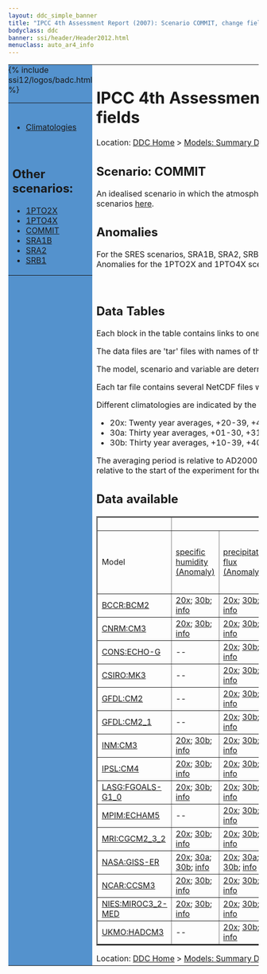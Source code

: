 ```yaml
---
layout: ddc_simple_banner
title: "IPCC 4th Assessment Report (2007): Scenario COMMIT, change fields"
bodyclass: ddc
banner: ssi/header/Header2012.html
menuclass: auto_ar4_info
---
```



<table width="100%" border="0" cellspacing="0" cellpadding="0" style="border-collapse: collapse;">
<tr style="margin:0;padding:0;border:0;">
<td style="margin:0;padding:0;border:0;height:1pt;width:150pt;background:#5492CD;" valign="top" >

<div id="lh-col2" class="auto_ar4_info">
<table class="menumain" bgcolor="#5492CD" cellspacing="0" width="100%" border="0">
<tr><td>

<br/>
<ul><li><a href="scenario-COMMIT.html">Climatologies</a></li></ul><br/>

<h2> Other scenarios:</h2>
<ul>
<li><a href="scenario-1PTO2X-change.html">1PTO2X</a></li>
<li><a href="scenario-1PTO4X-change.html">1PTO4X</a></li>
<li><a href="scenario-COMMIT-change.html">COMMIT</a></li>
<li><a href="scenario-SRA1B-change.html">SRA1B</a></li>
<li><a href="scenario-SRA2-change.html">SRA2</a></li>
<li><a href="scenario-SRB1-change.html">SRB1</a></li>
</ul>

</td></tr> 
{% include ssi12/logos/badc.html %}
</table>
</div>
</td>
<td><h1>IPCC 4th Assessment Report (2007): Scenario COMMIT, change fields</h1>

<!-- Breadcrumb1 -->
<div id="breadcrumb1" align="left">
Location: <a href="/index.html">DDC Home</a> > <a href="/sim/gcm_clim/">Models: Summary Data</a>
> <a href="/sim/gcm_clim/SRES_AR4/index.html">AR4 (2007): SRES scenarios</a>
</div>
<!-- End of Breadcrumb1 --><h2>Scenario: COMMIT</h2>
 An idealised scenario in which the atmospheric burdens of long-lived greenhouse gasses are held fixed at AD2000 levels.More details on scenarios <a href="/sim/gcm_clim/SRES_TAR/ddc_sres_emissions.html#commit">here</a>.
<br/>

<h2>Anomalies</h2>

For the SRES scenarios, SRA1B, SRA2, SRB1, anomalies are calculated relative to
the 1961-1990 mean of the 20th century simulation, 20C3M. Anomalies for the
1PTO2X and 1PTO4X scenarios are relative to the pre-industrial control, PICTL.

<br/>
<h2> Data Tables</h2>

Each block in the table contains links to one or more data files and
to one information page (the `info' link) with further information.
<p/>

The data files are 'tar' files with names of the form
[model]_[scenario]_[variable]_[climatology].tar.
<p/>

The model, scenario and variable are determined by the position in
the table.
<p/>

Each tar file contains several NetCDF files with names of the form:
[model]_[scenario]_[ensemble number]_[variable]_[start-year]-[end-year].nc.
<p/>

Different climatologies are indicated by the links within each table entry.
<ul>
<li>20x: Twenty year averages, +20-39, +46-65, +80-99, +180-199 (as used in Chapt. 10 of IPCC 2007)</li>
<li>30a: Thirty year averages, +01-30, +31-60, +61-90 (as used in the observational climatologies)</li>
<li>30b: Thirty year averages, +10-39, +40-69, +70-99 (for compatibility with the 3rd Assessment Report)</li>
</ul>
The averaging period is relative to AD2000 for SRES scenarios A1B, A2 and B1,
relative to AD1900 for the twentieth century run (20C3M) and relative to the
start of the experiment for the pre-industrial control (PICTL) and the
1PCTO2X and 1PCTO4X runs.
<p/>

<h2>Data available</h2>

<table class="data-table"  border="2">
<tr><td></td>
<td colspan="9" align="center">Variable</td>
</tr>
<tr><td>Model</td>
      <td><a href="var-specific_humidity-change.html">specific<br/> humidity (Anomaly)</a></td>
      <td><a href="var-precipitation_flux-change.html">precipitation<br/> flux (Anomaly)</a></td>
      <td><a href="var-air_pressure_at_sea_level-change.html">air<br/> pressure at<br/> sea<br/> level (Anomaly)</a></td>
      <td><a href="var-surface_downwelling_shortwave_flux_in_air-change.html">surface<br/> downwelling<br/> shortwave<br/> flux in<br/> air (Anomaly)</a></td>
      <td><a href="var-air_temperature-change.html">air<br/> temperature (Anomaly)</a></td>
      <td><a href="var-air_temperature_daily_max-change.html">air<br/> temperature<br/> daily<br/> max (Anomaly)</a></td>
      <td><a href="var-air_temperature_daily_min-change.html">air<br/> temperature<br/> daily<br/> min (Anomaly)</a></td>
      <td><a href="var-eastward_wind-change.html">eastward<br/> wind (Anomaly)</a></td>
      <td><a href="var-northward_wind-change.html">northward<br/> wind (Anomaly)</a></td>
</tr>
<tr><td class="data-table-col1"><a href="model-BCCR-BCM2-change.html">BCCR:BCM2</a></td>
      <td class="data-table-item">
      <a href="/cgi-bin/downl/ar4_nc/huss-change/BCM2_COMMIT_huss-change_c20x.tar">20x</a>;
      <a href="/cgi-bin/downl/ar4_nc/huss-change/BCM2_COMMIT_huss-change_c30b.tar">30b</a>;
      <a href="/ar4/info/BCCR-BCM2_COMMIT_huss.html">info</a></td>
      <td class="data-table-item">
      <a href="/cgi-bin/downl/ar4_nc/pr-change/BCM2_COMMIT_pr-change_c20x.tar">20x</a>;
      <a href="/cgi-bin/downl/ar4_nc/pr-change/BCM2_COMMIT_pr-change_c30b.tar">30b</a>;
      <a href="/ar4/info/BCCR-BCM2_COMMIT_pr.html">info</a></td>
      <td class="data-table-item">
      <a href="/cgi-bin/downl/ar4_nc/psl-change/BCM2_COMMIT_psl-change_c20x.tar">20x</a>;
      <a href="/cgi-bin/downl/ar4_nc/psl-change/BCM2_COMMIT_psl-change_c30b.tar">30b</a>;
      <a href="/ar4/info/BCCR-BCM2_COMMIT_psl.html">info</a></td>
      <td class="data-table-item">
      <a href="/cgi-bin/downl/ar4_nc/rsds-change/BCM2_COMMIT_rsds-change_c20x.tar">20x</a>;
      <a href="/cgi-bin/downl/ar4_nc/rsds-change/BCM2_COMMIT_rsds-change_c30b.tar">30b</a>;
      <a href="/ar4/info/BCCR-BCM2_COMMIT_rsds.html">info</a></td>
      <td class="data-table-item">
      <a href="/cgi-bin/downl/ar4_nc/tas-change/BCM2_COMMIT_tas-change_c20x.tar">20x</a>;
      <a href="/cgi-bin/downl/ar4_nc/tas-change/BCM2_COMMIT_tas-change_c30b.tar">30b</a>;
      <a href="/ar4/info/BCCR-BCM2_COMMIT_tas.html">info</a></td>
      <td class="data-table-item">
      <a href="/cgi-bin/downl/ar4_nc/tasmax-change/BCM2_COMMIT_tasmax-change_c20x.tar">20x</a>;
      <a href="/cgi-bin/downl/ar4_nc/tasmax-change/BCM2_COMMIT_tasmax-change_c30b.tar">30b</a>;
      <a href="/ar4/info/BCCR-BCM2_COMMIT_tasmax.html">info</a></td>
      <td class="data-table-item">
      <a href="/cgi-bin/downl/ar4_nc/tasmin-change/BCM2_COMMIT_tasmin-change_c20x.tar">20x</a>;
      <a href="/cgi-bin/downl/ar4_nc/tasmin-change/BCM2_COMMIT_tasmin-change_c30b.tar">30b</a>;
      <a href="/ar4/info/BCCR-BCM2_COMMIT_tasmin.html">info</a></td>
      <td class="data-table-item">
      <a href="/cgi-bin/downl/ar4_nc/uas-change/BCM2_COMMIT_uas-change_c20x.tar">20x</a>;
      <a href="/cgi-bin/downl/ar4_nc/uas-change/BCM2_COMMIT_uas-change_c30b.tar">30b</a>;
      <a href="/ar4/info/BCCR-BCM2_COMMIT_uas.html">info</a></td>
      <td class="data-table-item">
      <a href="/cgi-bin/downl/ar4_nc/vas-change/BCM2_COMMIT_vas-change_c20x.tar">20x</a>;
      <a href="/cgi-bin/downl/ar4_nc/vas-change/BCM2_COMMIT_vas-change_c30b.tar">30b</a>;
      <a href="/ar4/info/BCCR-BCM2_COMMIT_vas.html">info</a></td>
</tr>
<tr><td class="data-table-col1"><a href="model-CNRM-CM3-change.html">CNRM:CM3</a></td>
      <td class="data-table-item">
      <a href="/cgi-bin/downl/ar4_nc/huss-change/CNCM3_COMMIT_huss-change_c20x.tar">20x</a>;
      <a href="/cgi-bin/downl/ar4_nc/huss-change/CNCM3_COMMIT_huss-change_c30b.tar">30b</a>;
      <a href="/ar4/info/CNRM-CM3_COMMIT_huss.html">info</a></td>
      <td class="data-table-item">
      <a href="/cgi-bin/downl/ar4_nc/pr-change/CNCM3_COMMIT_pr-change_c20x.tar">20x</a>;
      <a href="/cgi-bin/downl/ar4_nc/pr-change/CNCM3_COMMIT_pr-change_c30b.tar">30b</a>;
      <a href="/ar4/info/CNRM-CM3_COMMIT_pr.html">info</a></td>
      <td class="data-table-item">
      <a href="/cgi-bin/downl/ar4_nc/psl-change/CNCM3_COMMIT_psl-change_c20x.tar">20x</a>;
      <a href="/cgi-bin/downl/ar4_nc/psl-change/CNCM3_COMMIT_psl-change_c30b.tar">30b</a>;
      <a href="/ar4/info/CNRM-CM3_COMMIT_psl.html">info</a></td>
      <td class="data-table-item">
      <a href="/cgi-bin/downl/ar4_nc/rsds-change/CNCM3_COMMIT_rsds-change_c20x.tar">20x</a>;
      <a href="/cgi-bin/downl/ar4_nc/rsds-change/CNCM3_COMMIT_rsds-change_c30b.tar">30b</a>;
      <a href="/ar4/info/CNRM-CM3_COMMIT_rsds.html">info</a></td>
      <td class="data-table-item">
      <a href="/cgi-bin/downl/ar4_nc/tas-change/CNCM3_COMMIT_tas-change_c20x.tar">20x</a>;
      <a href="/cgi-bin/downl/ar4_nc/tas-change/CNCM3_COMMIT_tas-change_c30b.tar">30b</a>;
      <a href="/ar4/info/CNRM-CM3_COMMIT_tas.html">info</a></td>
      <td class="data-table-empty">--</td>
      <td class="data-table-empty">--</td>
      <td class="data-table-item">
      <a href="/cgi-bin/downl/ar4_nc/uas-change/CNCM3_COMMIT_uas-change_c20x.tar">20x</a>;
      <a href="/cgi-bin/downl/ar4_nc/uas-change/CNCM3_COMMIT_uas-change_c30b.tar">30b</a>;
      <a href="/ar4/info/CNRM-CM3_COMMIT_uas.html">info</a></td>
      <td class="data-table-item">
      <a href="/cgi-bin/downl/ar4_nc/vas-change/CNCM3_COMMIT_vas-change_c20x.tar">20x</a>;
      <a href="/cgi-bin/downl/ar4_nc/vas-change/CNCM3_COMMIT_vas-change_c30b.tar">30b</a>;
      <a href="/ar4/info/CNRM-CM3_COMMIT_vas.html">info</a></td>
</tr>
<tr><td class="data-table-col1"><a href="model-CONS-ECHO-G-change.html">CONS:ECHO-G</a></td>
      <td class="data-table-empty">--</td>
      <td class="data-table-item">
      <a href="/cgi-bin/downl/ar4_nc/pr-change/ECHOG_COMMIT_pr-change_c20x.tar">20x</a>;
      <a href="/cgi-bin/downl/ar4_nc/pr-change/ECHOG_COMMIT_pr-change_c30b.tar">30b</a>;
      <a href="/ar4/info/CONS-ECHO-G_COMMIT_pr.html">info</a></td>
      <td class="data-table-item">
      <a href="/cgi-bin/downl/ar4_nc/psl-change/ECHOG_COMMIT_psl-change_c20x.tar">20x</a>;
      <a href="/cgi-bin/downl/ar4_nc/psl-change/ECHOG_COMMIT_psl-change_c30b.tar">30b</a>;
      <a href="/ar4/info/CONS-ECHO-G_COMMIT_psl.html">info</a></td>
      <td class="data-table-item">
      <a href="/cgi-bin/downl/ar4_nc/rsds-change/ECHOG_COMMIT_rsds-change_c20x.tar">20x</a>;
      <a href="/cgi-bin/downl/ar4_nc/rsds-change/ECHOG_COMMIT_rsds-change_c30b.tar">30b</a>;
      <a href="/ar4/info/CONS-ECHO-G_COMMIT_rsds.html">info</a></td>
      <td class="data-table-item">
      <a href="/cgi-bin/downl/ar4_nc/tas-change/ECHOG_COMMIT_tas-change_c20x.tar">20x</a>;
      <a href="/cgi-bin/downl/ar4_nc/tas-change/ECHOG_COMMIT_tas-change_c30b.tar">30b</a>;
      <a href="/ar4/info/CONS-ECHO-G_COMMIT_tas.html">info</a></td>
      <td class="data-table-empty">--</td>
      <td class="data-table-empty">--</td>
      <td class="data-table-item">
      <a href="/cgi-bin/downl/ar4_nc/uas-change/ECHOG_COMMIT_uas-change_c20x.tar">20x</a>;
      <a href="/cgi-bin/downl/ar4_nc/uas-change/ECHOG_COMMIT_uas-change_c30b.tar">30b</a>;
      <a href="/ar4/info/CONS-ECHO-G_COMMIT_uas.html">info</a></td>
      <td class="data-table-item">
      <a href="/cgi-bin/downl/ar4_nc/vas-change/ECHOG_COMMIT_vas-change_c20x.tar">20x</a>;
      <a href="/cgi-bin/downl/ar4_nc/vas-change/ECHOG_COMMIT_vas-change_c30b.tar">30b</a>;
      <a href="/ar4/info/CONS-ECHO-G_COMMIT_vas.html">info</a></td>
</tr>
<tr><td class="data-table-col1"><a href="model-CSIRO-MK3-change.html">CSIRO:MK3</a></td>
      <td class="data-table-empty">--</td>
      <td class="data-table-item">
      <a href="/cgi-bin/downl/ar4_nc/pr-change/CSMK3_COMMIT_pr-change_c20x.tar">20x</a>;
      <a href="/cgi-bin/downl/ar4_nc/pr-change/CSMK3_COMMIT_pr-change_c30b.tar">30b</a>;
      <a href="/ar4/info/CSIRO-MK3_COMMIT_pr.html">info</a></td>
      <td class="data-table-item">
      <a href="/cgi-bin/downl/ar4_nc/psl-change/CSMK3_COMMIT_psl-change_c20x.tar">20x</a>;
      <a href="/cgi-bin/downl/ar4_nc/psl-change/CSMK3_COMMIT_psl-change_c30b.tar">30b</a>;
      <a href="/ar4/info/CSIRO-MK3_COMMIT_psl.html">info</a></td>
      <td class="data-table-item">
      <a href="/cgi-bin/downl/ar4_nc/rsds-change/CSMK3_COMMIT_rsds-change_c20x.tar">20x</a>;
      <a href="/cgi-bin/downl/ar4_nc/rsds-change/CSMK3_COMMIT_rsds-change_c30b.tar">30b</a>;
      <a href="/ar4/info/CSIRO-MK3_COMMIT_rsds.html">info</a></td>
      <td class="data-table-item">
      <a href="/cgi-bin/downl/ar4_nc/tas-change/CSMK3_COMMIT_tas-change_c20x.tar">20x</a>;
      <a href="/cgi-bin/downl/ar4_nc/tas-change/CSMK3_COMMIT_tas-change_c30b.tar">30b</a>;
      <a href="/ar4/info/CSIRO-MK3_COMMIT_tas.html">info</a></td>
      <td class="data-table-item">
      <a href="/cgi-bin/downl/ar4_nc/tasmax-change/CSMK3_COMMIT_tasmax-change_c20x.tar">20x</a>;
      <a href="/cgi-bin/downl/ar4_nc/tasmax-change/CSMK3_COMMIT_tasmax-change_c30b.tar">30b</a>;
      <a href="/ar4/info/CSIRO-MK3_COMMIT_tasmax.html">info</a></td>
      <td class="data-table-item">
      <a href="/cgi-bin/downl/ar4_nc/tasmin-change/CSMK3_COMMIT_tasmin-change_c20x.tar">20x</a>;
      <a href="/cgi-bin/downl/ar4_nc/tasmin-change/CSMK3_COMMIT_tasmin-change_c30b.tar">30b</a>;
      <a href="/ar4/info/CSIRO-MK3_COMMIT_tasmin.html">info</a></td>
      <td class="data-table-empty">--</td>
      <td class="data-table-empty">--</td>
</tr>
<tr><td class="data-table-col1"><a href="model-GFDL-CM2-change.html">GFDL:CM2</a></td>
      <td class="data-table-empty">--</td>
      <td class="data-table-item">
      <a href="/cgi-bin/downl/ar4_nc/pr-change/GFCM20_COMMIT_pr-change_c20x.tar">20x</a>;
      <a href="/cgi-bin/downl/ar4_nc/pr-change/GFCM20_COMMIT_pr-change_c30b.tar">30b</a>;
      <a href="/ar4/info/GFDL-CM2_COMMIT_pr.html">info</a></td>
      <td class="data-table-item">
      <a href="/cgi-bin/downl/ar4_nc/psl-change/GFCM20_COMMIT_psl-change_c20x.tar">20x</a>;
      <a href="/cgi-bin/downl/ar4_nc/psl-change/GFCM20_COMMIT_psl-change_c30b.tar">30b</a>;
      <a href="/ar4/info/GFDL-CM2_COMMIT_psl.html">info</a></td>
      <td class="data-table-item">
      <a href="/cgi-bin/downl/ar4_nc/rsds-change/GFCM20_COMMIT_rsds-change_c20x.tar">20x</a>;
      <a href="/cgi-bin/downl/ar4_nc/rsds-change/GFCM20_COMMIT_rsds-change_c30b.tar">30b</a>;
      <a href="/ar4/info/GFDL-CM2_COMMIT_rsds.html">info</a></td>
      <td class="data-table-item">
      <a href="/cgi-bin/downl/ar4_nc/tas-change/GFCM20_COMMIT_tas-change_c20x.tar">20x</a>;
      <a href="/cgi-bin/downl/ar4_nc/tas-change/GFCM20_COMMIT_tas-change_c30b.tar">30b</a>;
      <a href="/ar4/info/GFDL-CM2_COMMIT_tas.html">info</a></td>
      <td class="data-table-empty">--</td>
      <td class="data-table-empty">--</td>
      <td class="data-table-item">
      <a href="/cgi-bin/downl/ar4_nc/uas-change/GFCM20_COMMIT_uas-change_c20x.tar">20x</a>;
      <a href="/cgi-bin/downl/ar4_nc/uas-change/GFCM20_COMMIT_uas-change_c30b.tar">30b</a>;
      <a href="/ar4/info/GFDL-CM2_COMMIT_uas.html">info</a></td>
      <td class="data-table-item">
      <a href="/cgi-bin/downl/ar4_nc/vas-change/GFCM20_COMMIT_vas-change_c20x.tar">20x</a>;
      <a href="/cgi-bin/downl/ar4_nc/vas-change/GFCM20_COMMIT_vas-change_c30b.tar">30b</a>;
      <a href="/ar4/info/GFDL-CM2_COMMIT_vas.html">info</a></td>
</tr>
<tr><td class="data-table-col1"><a href="model-GFDL-CM2_1-change.html">GFDL:CM2_1</a></td>
      <td class="data-table-empty">--</td>
      <td class="data-table-item">
      <a href="/cgi-bin/downl/ar4_nc/pr-change/GFCM21_COMMIT_pr-change_c20x.tar">20x</a>;
      <a href="/cgi-bin/downl/ar4_nc/pr-change/GFCM21_COMMIT_pr-change_c30b.tar">30b</a>;
      <a href="/ar4/info/GFDL-CM2_1_COMMIT_pr.html">info</a></td>
      <td class="data-table-item">
      <a href="/cgi-bin/downl/ar4_nc/psl-change/GFCM21_COMMIT_psl-change_c20x.tar">20x</a>;
      <a href="/cgi-bin/downl/ar4_nc/psl-change/GFCM21_COMMIT_psl-change_c30b.tar">30b</a>;
      <a href="/ar4/info/GFDL-CM2_1_COMMIT_psl.html">info</a></td>
      <td class="data-table-item">
      <a href="/cgi-bin/downl/ar4_nc/rsds-change/GFCM21_COMMIT_rsds-change_c20x.tar">20x</a>;
      <a href="/cgi-bin/downl/ar4_nc/rsds-change/GFCM21_COMMIT_rsds-change_c30b.tar">30b</a>;
      <a href="/ar4/info/GFDL-CM2_1_COMMIT_rsds.html">info</a></td>
      <td class="data-table-item">
      <a href="/cgi-bin/downl/ar4_nc/tas-change/GFCM21_COMMIT_tas-change_c20x.tar">20x</a>;
      <a href="/cgi-bin/downl/ar4_nc/tas-change/GFCM21_COMMIT_tas-change_c30b.tar">30b</a>;
      <a href="/ar4/info/GFDL-CM2_1_COMMIT_tas.html">info</a></td>
      <td class="data-table-empty">--</td>
      <td class="data-table-empty">--</td>
      <td class="data-table-item">
      <a href="/cgi-bin/downl/ar4_nc/uas-change/GFCM21_COMMIT_uas-change_c20x.tar">20x</a>;
      <a href="/cgi-bin/downl/ar4_nc/uas-change/GFCM21_COMMIT_uas-change_c30b.tar">30b</a>;
      <a href="/ar4/info/GFDL-CM2_1_COMMIT_uas.html">info</a></td>
      <td class="data-table-item">
      <a href="/cgi-bin/downl/ar4_nc/vas-change/GFCM21_COMMIT_vas-change_c20x.tar">20x</a>;
      <a href="/cgi-bin/downl/ar4_nc/vas-change/GFCM21_COMMIT_vas-change_c30b.tar">30b</a>;
      <a href="/ar4/info/GFDL-CM2_1_COMMIT_vas.html">info</a></td>
</tr>
<tr><td class="data-table-col1"><a href="model-INM-CM3-change.html">INM:CM3</a></td>
      <td class="data-table-item">
      <a href="/cgi-bin/downl/ar4_nc/huss-change/INCM3_COMMIT_huss-change_c20x.tar">20x</a>;
      <a href="/cgi-bin/downl/ar4_nc/huss-change/INCM3_COMMIT_huss-change_c30b.tar">30b</a>;
      <a href="/ar4/info/INM-CM3_COMMIT_huss.html">info</a></td>
      <td class="data-table-item">
      <a href="/cgi-bin/downl/ar4_nc/pr-change/INCM3_COMMIT_pr-change_c20x.tar">20x</a>;
      <a href="/cgi-bin/downl/ar4_nc/pr-change/INCM3_COMMIT_pr-change_c30b.tar">30b</a>;
      <a href="/ar4/info/INM-CM3_COMMIT_pr.html">info</a></td>
      <td class="data-table-item">
      <a href="/cgi-bin/downl/ar4_nc/psl-change/INCM3_COMMIT_psl-change_c20x.tar">20x</a>;
      <a href="/cgi-bin/downl/ar4_nc/psl-change/INCM3_COMMIT_psl-change_c30b.tar">30b</a>;
      <a href="/ar4/info/INM-CM3_COMMIT_psl.html">info</a></td>
      <td class="data-table-item">
      <a href="/cgi-bin/downl/ar4_nc/rsds-change/INCM3_COMMIT_rsds-change_c20x.tar">20x</a>;
      <a href="/cgi-bin/downl/ar4_nc/rsds-change/INCM3_COMMIT_rsds-change_c30b.tar">30b</a>;
      <a href="/ar4/info/INM-CM3_COMMIT_rsds.html">info</a></td>
      <td class="data-table-item">
      <a href="/cgi-bin/downl/ar4_nc/tas-change/INCM3_COMMIT_tas-change_c20x.tar">20x</a>;
      <a href="/cgi-bin/downl/ar4_nc/tas-change/INCM3_COMMIT_tas-change_c30b.tar">30b</a>;
      <a href="/ar4/info/INM-CM3_COMMIT_tas.html">info</a></td>
      <td class="data-table-item">
      <a href="/cgi-bin/downl/ar4_nc/tasmax-change/INCM3_COMMIT_tasmax-change_c20x.tar">20x</a>;
      <a href="/cgi-bin/downl/ar4_nc/tasmax-change/INCM3_COMMIT_tasmax-change_c30b.tar">30b</a>;
      <a href="/ar4/info/INM-CM3_COMMIT_tasmax.html">info</a></td>
      <td class="data-table-item">
      <a href="/cgi-bin/downl/ar4_nc/tasmin-change/INCM3_COMMIT_tasmin-change_c20x.tar">20x</a>;
      <a href="/cgi-bin/downl/ar4_nc/tasmin-change/INCM3_COMMIT_tasmin-change_c30b.tar">30b</a>;
      <a href="/ar4/info/INM-CM3_COMMIT_tasmin.html">info</a></td>
      <td class="data-table-item">
      <a href="/cgi-bin/downl/ar4_nc/uas-change/INCM3_COMMIT_uas-change_c20x.tar">20x</a>;
      <a href="/cgi-bin/downl/ar4_nc/uas-change/INCM3_COMMIT_uas-change_c30b.tar">30b</a>;
      <a href="/ar4/info/INM-CM3_COMMIT_uas.html">info</a></td>
      <td class="data-table-item">
      <a href="/cgi-bin/downl/ar4_nc/vas-change/INCM3_COMMIT_vas-change_c20x.tar">20x</a>;
      <a href="/cgi-bin/downl/ar4_nc/vas-change/INCM3_COMMIT_vas-change_c30b.tar">30b</a>;
      <a href="/ar4/info/INM-CM3_COMMIT_vas.html">info</a></td>
</tr>
<tr><td class="data-table-col1"><a href="model-IPSL-CM4-change.html">IPSL:CM4</a></td>
      <td class="data-table-item">
      <a href="/cgi-bin/downl/ar4_nc/huss-change/IPCM4_COMMIT_huss-change_c20x.tar">20x</a>;
      <a href="/cgi-bin/downl/ar4_nc/huss-change/IPCM4_COMMIT_huss-change_c30b.tar">30b</a>;
      <a href="/ar4/info/IPSL-CM4_COMMIT_huss.html">info</a></td>
      <td class="data-table-item">
      <a href="/cgi-bin/downl/ar4_nc/pr-change/IPCM4_COMMIT_pr-change_c20x.tar">20x</a>;
      <a href="/cgi-bin/downl/ar4_nc/pr-change/IPCM4_COMMIT_pr-change_c30b.tar">30b</a>;
      <a href="/ar4/info/IPSL-CM4_COMMIT_pr.html">info</a></td>
      <td class="data-table-item">
      <a href="/cgi-bin/downl/ar4_nc/psl-change/IPCM4_COMMIT_psl-change_c20x.tar">20x</a>;
      <a href="/cgi-bin/downl/ar4_nc/psl-change/IPCM4_COMMIT_psl-change_c30b.tar">30b</a>;
      <a href="/ar4/info/IPSL-CM4_COMMIT_psl.html">info</a></td>
      <td class="data-table-item">
      <a href="/cgi-bin/downl/ar4_nc/rsds-change/IPCM4_COMMIT_rsds-change_c20x.tar">20x</a>;
      <a href="/cgi-bin/downl/ar4_nc/rsds-change/IPCM4_COMMIT_rsds-change_c30b.tar">30b</a>;
      <a href="/ar4/info/IPSL-CM4_COMMIT_rsds.html">info</a></td>
      <td class="data-table-item">
      <a href="/cgi-bin/downl/ar4_nc/tas-change/IPCM4_COMMIT_tas-change_c20x.tar">20x</a>;
      <a href="/cgi-bin/downl/ar4_nc/tas-change/IPCM4_COMMIT_tas-change_c30b.tar">30b</a>;
      <a href="/ar4/info/IPSL-CM4_COMMIT_tas.html">info</a></td>
      <td class="data-table-empty">--</td>
      <td class="data-table-empty">--</td>
      <td class="data-table-item">
      <a href="/cgi-bin/downl/ar4_nc/uas-change/IPCM4_COMMIT_uas-change_c20x.tar">20x</a>;
      <a href="/cgi-bin/downl/ar4_nc/uas-change/IPCM4_COMMIT_uas-change_c30b.tar">30b</a>;
      <a href="/ar4/info/IPSL-CM4_COMMIT_uas.html">info</a></td>
      <td class="data-table-item">
      <a href="/cgi-bin/downl/ar4_nc/vas-change/IPCM4_COMMIT_vas-change_c20x.tar">20x</a>;
      <a href="/cgi-bin/downl/ar4_nc/vas-change/IPCM4_COMMIT_vas-change_c30b.tar">30b</a>;
      <a href="/ar4/info/IPSL-CM4_COMMIT_vas.html">info</a></td>
</tr>
<tr><td class="data-table-col1"><a href="model-LASG-FGOALS-G1_0-change.html">LASG:FGOALS-G1_0</a></td>
      <td class="data-table-item">
      <a href="/cgi-bin/downl/ar4_nc/huss-change/FGOALS_COMMIT_huss-change_c20x.tar">20x</a>;
      <a href="/cgi-bin/downl/ar4_nc/huss-change/FGOALS_COMMIT_huss-change_c30b.tar">30b</a>;
      <a href="/ar4/info/LASG-FGOALS-G1_0_COMMIT_huss.html">info</a></td>
      <td class="data-table-item">
      <a href="/cgi-bin/downl/ar4_nc/pr-change/FGOALS_COMMIT_pr-change_c20x.tar">20x</a>;
      <a href="/cgi-bin/downl/ar4_nc/pr-change/FGOALS_COMMIT_pr-change_c30b.tar">30b</a>;
      <a href="/ar4/info/LASG-FGOALS-G1_0_COMMIT_pr.html">info</a></td>
      <td class="data-table-item">
      <a href="/cgi-bin/downl/ar4_nc/psl-change/FGOALS_COMMIT_psl-change_c20x.tar">20x</a>;
      <a href="/cgi-bin/downl/ar4_nc/psl-change/FGOALS_COMMIT_psl-change_c30b.tar">30b</a>;
      <a href="/ar4/info/LASG-FGOALS-G1_0_COMMIT_psl.html">info</a></td>
      <td class="data-table-item">
      <a href="/cgi-bin/downl/ar4_nc/rsds-change/FGOALS_COMMIT_rsds-change_c20x.tar">20x</a>;
      <a href="/cgi-bin/downl/ar4_nc/rsds-change/FGOALS_COMMIT_rsds-change_c30b.tar">30b</a>;
      <a href="/ar4/info/LASG-FGOALS-G1_0_COMMIT_rsds.html">info</a></td>
      <td class="data-table-item">
      <a href="/cgi-bin/downl/ar4_nc/tas-change/FGOALS_COMMIT_tas-change_c20x.tar">20x</a>;
      <a href="/cgi-bin/downl/ar4_nc/tas-change/FGOALS_COMMIT_tas-change_c30b.tar">30b</a>;
      <a href="/ar4/info/LASG-FGOALS-G1_0_COMMIT_tas.html">info</a></td>
      <td class="data-table-empty">--</td>
      <td class="data-table-empty">--</td>
      <td class="data-table-item">
      <a href="/cgi-bin/downl/ar4_nc/uas-change/FGOALS_COMMIT_uas-change_c20x.tar">20x</a>;
      <a href="/cgi-bin/downl/ar4_nc/uas-change/FGOALS_COMMIT_uas-change_c30b.tar">30b</a>;
      <a href="/ar4/info/LASG-FGOALS-G1_0_COMMIT_uas.html">info</a></td>
      <td class="data-table-item">
      <a href="/cgi-bin/downl/ar4_nc/vas-change/FGOALS_COMMIT_vas-change_c20x.tar">20x</a>;
      <a href="/cgi-bin/downl/ar4_nc/vas-change/FGOALS_COMMIT_vas-change_c30b.tar">30b</a>;
      <a href="/ar4/info/LASG-FGOALS-G1_0_COMMIT_vas.html">info</a></td>
</tr>
<tr><td class="data-table-col1"><a href="model-MPIM-ECHAM5-change.html">MPIM:ECHAM5</a></td>
      <td class="data-table-empty">--</td>
      <td class="data-table-item">
      <a href="/cgi-bin/downl/ar4_nc/pr-change/MPEH5_COMMIT_pr-change_c20x.tar">20x</a>;
      <a href="/cgi-bin/downl/ar4_nc/pr-change/MPEH5_COMMIT_pr-change_c30b.tar">30b</a>;
      <a href="/ar4/info/MPIM-ECHAM5_COMMIT_pr.html">info</a></td>
      <td class="data-table-item">
      <a href="/cgi-bin/downl/ar4_nc/psl-change/MPEH5_COMMIT_psl-change_c20x.tar">20x</a>;
      <a href="/cgi-bin/downl/ar4_nc/psl-change/MPEH5_COMMIT_psl-change_c30b.tar">30b</a>;
      <a href="/ar4/info/MPIM-ECHAM5_COMMIT_psl.html">info</a></td>
      <td class="data-table-item">
      <a href="/cgi-bin/downl/ar4_nc/rsds-change/MPEH5_COMMIT_rsds-change_c20x.tar">20x</a>;
      <a href="/cgi-bin/downl/ar4_nc/rsds-change/MPEH5_COMMIT_rsds-change_c30b.tar">30b</a>;
      <a href="/ar4/info/MPIM-ECHAM5_COMMIT_rsds.html">info</a></td>
      <td class="data-table-item">
      <a href="/cgi-bin/downl/ar4_nc/tas-change/MPEH5_COMMIT_tas-change_c20x.tar">20x</a>;
      <a href="/cgi-bin/downl/ar4_nc/tas-change/MPEH5_COMMIT_tas-change_c30b.tar">30b</a>;
      <a href="/ar4/info/MPIM-ECHAM5_COMMIT_tas.html">info</a></td>
      <td class="data-table-empty">--</td>
      <td class="data-table-empty">--</td>
      <td class="data-table-empty">--</td>
      <td class="data-table-empty">--</td>
</tr>
<tr><td class="data-table-col1"><a href="model-MRI-CGCM2_3_2-change.html">MRI:CGCM2_3_2</a></td>
      <td class="data-table-item">
      <a href="/cgi-bin/downl/ar4_nc/huss-change/MRCGCM_COMMIT_huss-change_c20x.tar">20x</a>;
      <a href="/cgi-bin/downl/ar4_nc/huss-change/MRCGCM_COMMIT_huss-change_c30b.tar">30b</a>;
      <a href="/ar4/info/MRI-CGCM2_3_2_COMMIT_huss.html">info</a></td>
      <td class="data-table-item">
      <a href="/cgi-bin/downl/ar4_nc/pr-change/MRCGCM_COMMIT_pr-change_c20x.tar">20x</a>;
      <a href="/cgi-bin/downl/ar4_nc/pr-change/MRCGCM_COMMIT_pr-change_c30b.tar">30b</a>;
      <a href="/ar4/info/MRI-CGCM2_3_2_COMMIT_pr.html">info</a></td>
      <td class="data-table-item">
      <a href="/cgi-bin/downl/ar4_nc/psl-change/MRCGCM_COMMIT_psl-change_c20x.tar">20x</a>;
      <a href="/cgi-bin/downl/ar4_nc/psl-change/MRCGCM_COMMIT_psl-change_c30b.tar">30b</a>;
      <a href="/ar4/info/MRI-CGCM2_3_2_COMMIT_psl.html">info</a></td>
      <td class="data-table-item">
      <a href="/cgi-bin/downl/ar4_nc/rsds-change/MRCGCM_COMMIT_rsds-change_c20x.tar">20x</a>;
      <a href="/cgi-bin/downl/ar4_nc/rsds-change/MRCGCM_COMMIT_rsds-change_c30b.tar">30b</a>;
      <a href="/ar4/info/MRI-CGCM2_3_2_COMMIT_rsds.html">info</a></td>
      <td class="data-table-item">
      <a href="/cgi-bin/downl/ar4_nc/tas-change/MRCGCM_COMMIT_tas-change_c20x.tar">20x</a>;
      <a href="/cgi-bin/downl/ar4_nc/tas-change/MRCGCM_COMMIT_tas-change_c30b.tar">30b</a>;
      <a href="/ar4/info/MRI-CGCM2_3_2_COMMIT_tas.html">info</a></td>
      <td class="data-table-empty">--</td>
      <td class="data-table-empty">--</td>
      <td class="data-table-item">
      <a href="/cgi-bin/downl/ar4_nc/uas-change/MRCGCM_COMMIT_uas-change_c20x.tar">20x</a>;
      <a href="/cgi-bin/downl/ar4_nc/uas-change/MRCGCM_COMMIT_uas-change_c30b.tar">30b</a>;
      <a href="/ar4/info/MRI-CGCM2_3_2_COMMIT_uas.html">info</a></td>
      <td class="data-table-item">
      <a href="/cgi-bin/downl/ar4_nc/vas-change/MRCGCM_COMMIT_vas-change_c20x.tar">20x</a>;
      <a href="/cgi-bin/downl/ar4_nc/vas-change/MRCGCM_COMMIT_vas-change_c30b.tar">30b</a>;
      <a href="/ar4/info/MRI-CGCM2_3_2_COMMIT_vas.html">info</a></td>
</tr>
<tr><td class="data-table-col1"><a href="model-NASA-GISS-ER-change.html">NASA:GISS-ER</a></td>
      <td class="data-table-item">
      <a href="/cgi-bin/downl/ar4_nc/huss-change/GIER_COMMIT_huss-change_c20x.tar">20x</a>;
      <a href="/cgi-bin/downl/ar4_nc/huss-change/GIER_COMMIT_huss-change_c30a.tar">30a</a>;
      <a href="/cgi-bin/downl/ar4_nc/huss-change/GIER_COMMIT_huss-change_c30b.tar">30b</a>;
      <a href="/ar4/info/NASA-GISS-ER_COMMIT_huss.html">info</a></td>
      <td class="data-table-item">
      <a href="/cgi-bin/downl/ar4_nc/pr-change/GIER_COMMIT_pr-change_c20x.tar">20x</a>;
      <a href="/cgi-bin/downl/ar4_nc/pr-change/GIER_COMMIT_pr-change_c30a.tar">30a</a>;
      <a href="/cgi-bin/downl/ar4_nc/pr-change/GIER_COMMIT_pr-change_c30b.tar">30b</a>;
      <a href="/ar4/info/NASA-GISS-ER_COMMIT_pr.html">info</a></td>
      <td class="data-table-item">
      <a href="/cgi-bin/downl/ar4_nc/psl-change/GIER_COMMIT_psl-change_c20x.tar">20x</a>;
      <a href="/cgi-bin/downl/ar4_nc/psl-change/GIER_COMMIT_psl-change_c30a.tar">30a</a>;
      <a href="/cgi-bin/downl/ar4_nc/psl-change/GIER_COMMIT_psl-change_c30b.tar">30b</a>;
      <a href="/ar4/info/NASA-GISS-ER_COMMIT_psl.html">info</a></td>
      <td class="data-table-item">
      <a href="/cgi-bin/downl/ar4_nc/rsds-change/GIER_COMMIT_rsds-change_c20x.tar">20x</a>;
      <a href="/cgi-bin/downl/ar4_nc/rsds-change/GIER_COMMIT_rsds-change_c30a.tar">30a</a>;
      <a href="/cgi-bin/downl/ar4_nc/rsds-change/GIER_COMMIT_rsds-change_c30b.tar">30b</a>;
      <a href="/ar4/info/NASA-GISS-ER_COMMIT_rsds.html">info</a></td>
      <td class="data-table-item">
      <a href="/cgi-bin/downl/ar4_nc/tas-change/GIER_COMMIT_tas-change_c20x.tar">20x</a>;
      <a href="/cgi-bin/downl/ar4_nc/tas-change/GIER_COMMIT_tas-change_c30a.tar">30a</a>;
      <a href="/cgi-bin/downl/ar4_nc/tas-change/GIER_COMMIT_tas-change_c30b.tar">30b</a>;
      <a href="/ar4/info/NASA-GISS-ER_COMMIT_tas.html">info</a></td>
      <td class="data-table-empty">--</td>
      <td class="data-table-empty">--</td>
      <td class="data-table-item">
      <a href="/cgi-bin/downl/ar4_nc/uas-change/GIER_COMMIT_uas-change_c20x.tar">20x</a>;
      <a href="/cgi-bin/downl/ar4_nc/uas-change/GIER_COMMIT_uas-change_c30a.tar">30a</a>;
      <a href="/cgi-bin/downl/ar4_nc/uas-change/GIER_COMMIT_uas-change_c30b.tar">30b</a>;
      <a href="/ar4/info/NASA-GISS-ER_COMMIT_uas.html">info</a></td>
      <td class="data-table-item">
      <a href="/cgi-bin/downl/ar4_nc/vas-change/GIER_COMMIT_vas-change_c20x.tar">20x</a>;
      <a href="/cgi-bin/downl/ar4_nc/vas-change/GIER_COMMIT_vas-change_c30a.tar">30a</a>;
      <a href="/cgi-bin/downl/ar4_nc/vas-change/GIER_COMMIT_vas-change_c30b.tar">30b</a>;
      <a href="/ar4/info/NASA-GISS-ER_COMMIT_vas.html">info</a></td>
</tr>
<tr><td class="data-table-col1"><a href="model-NCAR-CCSM3-change.html">NCAR:CCSM3</a></td>
      <td class="data-table-item">
      <a href="/cgi-bin/downl/ar4_nc/huss-change/NCCCSM_COMMIT_huss-change_c20x.tar">20x</a>;
      <a href="/cgi-bin/downl/ar4_nc/huss-change/NCCCSM_COMMIT_huss-change_c30b.tar">30b</a>;
      <a href="/ar4/info/NCAR-CCSM3_COMMIT_huss.html">info</a></td>
      <td class="data-table-item">
      <a href="/cgi-bin/downl/ar4_nc/pr-change/NCCCSM_COMMIT_pr-change_c20x.tar">20x</a>;
      <a href="/cgi-bin/downl/ar4_nc/pr-change/NCCCSM_COMMIT_pr-change_c30b.tar">30b</a>;
      <a href="/ar4/info/NCAR-CCSM3_COMMIT_pr.html">info</a></td>
      <td class="data-table-item">
      <a href="/cgi-bin/downl/ar4_nc/psl-change/NCCCSM_COMMIT_psl-change_c20x.tar">20x</a>;
      <a href="/cgi-bin/downl/ar4_nc/psl-change/NCCCSM_COMMIT_psl-change_c30b.tar">30b</a>;
      <a href="/ar4/info/NCAR-CCSM3_COMMIT_psl.html">info</a></td>
      <td class="data-table-item">
      <a href="/cgi-bin/downl/ar4_nc/rsds-change/NCCCSM_COMMIT_rsds-change_c20x.tar">20x</a>;
      <a href="/cgi-bin/downl/ar4_nc/rsds-change/NCCCSM_COMMIT_rsds-change_c30b.tar">30b</a>;
      <a href="/ar4/info/NCAR-CCSM3_COMMIT_rsds.html">info</a></td>
      <td class="data-table-item">
      <a href="/cgi-bin/downl/ar4_nc/tas-change/NCCCSM_COMMIT_tas-change_c20x.tar">20x</a>;
      <a href="/cgi-bin/downl/ar4_nc/tas-change/NCCCSM_COMMIT_tas-change_c30b.tar">30b</a>;
      <a href="/ar4/info/NCAR-CCSM3_COMMIT_tas.html">info</a></td>
      <td class="data-table-empty">--</td>
      <td class="data-table-empty">--</td>
      <td class="data-table-empty">--</td>
      <td class="data-table-empty">--</td>
</tr>
<tr><td class="data-table-col1"><a href="model-NIES-MIROC3_2-MED-change.html">NIES:MIROC3_2-MED</a></td>
      <td class="data-table-item">
      <a href="/cgi-bin/downl/ar4_nc/huss-change/MIMR_COMMIT_huss-change_c20x.tar">20x</a>;
      <a href="/cgi-bin/downl/ar4_nc/huss-change/MIMR_COMMIT_huss-change_c30b.tar">30b</a>;
      <a href="/ar4/info/NIES-MIROC3_2-MED_COMMIT_huss.html">info</a></td>
      <td class="data-table-item">
      <a href="/cgi-bin/downl/ar4_nc/pr-change/MIMR_COMMIT_pr-change_c20x.tar">20x</a>;
      <a href="/cgi-bin/downl/ar4_nc/pr-change/MIMR_COMMIT_pr-change_c30b.tar">30b</a>;
      <a href="/ar4/info/NIES-MIROC3_2-MED_COMMIT_pr.html">info</a></td>
      <td class="data-table-item">
      <a href="/cgi-bin/downl/ar4_nc/psl-change/MIMR_COMMIT_psl-change_c20x.tar">20x</a>;
      <a href="/cgi-bin/downl/ar4_nc/psl-change/MIMR_COMMIT_psl-change_c30b.tar">30b</a>;
      <a href="/ar4/info/NIES-MIROC3_2-MED_COMMIT_psl.html">info</a></td>
      <td class="data-table-item">
      <a href="/cgi-bin/downl/ar4_nc/rsds-change/MIMR_COMMIT_rsds-change_c20x.tar">20x</a>;
      <a href="/cgi-bin/downl/ar4_nc/rsds-change/MIMR_COMMIT_rsds-change_c30b.tar">30b</a>;
      <a href="/ar4/info/NIES-MIROC3_2-MED_COMMIT_rsds.html">info</a></td>
      <td class="data-table-item">
      <a href="/cgi-bin/downl/ar4_nc/tas-change/MIMR_COMMIT_tas-change_c20x.tar">20x</a>;
      <a href="/cgi-bin/downl/ar4_nc/tas-change/MIMR_COMMIT_tas-change_c30b.tar">30b</a>;
      <a href="/ar4/info/NIES-MIROC3_2-MED_COMMIT_tas.html">info</a></td>
      <td class="data-table-item">
      <a href="/cgi-bin/downl/ar4_nc/tasmax-change/MIMR_COMMIT_tasmax-change_c20x.tar">20x</a>;
      <a href="/cgi-bin/downl/ar4_nc/tasmax-change/MIMR_COMMIT_tasmax-change_c30b.tar">30b</a>;
      <a href="/ar4/info/NIES-MIROC3_2-MED_COMMIT_tasmax.html">info</a></td>
      <td class="data-table-item">
      <a href="/cgi-bin/downl/ar4_nc/tasmin-change/MIMR_COMMIT_tasmin-change_c20x.tar">20x</a>;
      <a href="/cgi-bin/downl/ar4_nc/tasmin-change/MIMR_COMMIT_tasmin-change_c30b.tar">30b</a>;
      <a href="/ar4/info/NIES-MIROC3_2-MED_COMMIT_tasmin.html">info</a></td>
      <td class="data-table-item">
      <a href="/cgi-bin/downl/ar4_nc/uas-change/MIMR_COMMIT_uas-change_c20x.tar">20x</a>;
      <a href="/cgi-bin/downl/ar4_nc/uas-change/MIMR_COMMIT_uas-change_c30b.tar">30b</a>;
      <a href="/ar4/info/NIES-MIROC3_2-MED_COMMIT_uas.html">info</a></td>
      <td class="data-table-item">
      <a href="/cgi-bin/downl/ar4_nc/vas-change/MIMR_COMMIT_vas-change_c20x.tar">20x</a>;
      <a href="/cgi-bin/downl/ar4_nc/vas-change/MIMR_COMMIT_vas-change_c30b.tar">30b</a>;
      <a href="/ar4/info/NIES-MIROC3_2-MED_COMMIT_vas.html">info</a></td>
</tr>
<tr><td class="data-table-col1"><a href="model-UKMO-HADCM3-change.html">UKMO:HADCM3</a></td>
      <td class="data-table-empty">--</td>
      <td class="data-table-item">
      <a href="/cgi-bin/downl/ar4_nc/pr-change/HADCM3_COMMIT_pr-change_c20x.tar">20x</a>;
      <a href="/cgi-bin/downl/ar4_nc/pr-change/HADCM3_COMMIT_pr-change_c30b.tar">30b</a>;
      <a href="/ar4/info/UKMO-HADCM3_COMMIT_pr.html">info</a></td>
      <td class="data-table-item">
      <a href="/cgi-bin/downl/ar4_nc/psl-change/HADCM3_COMMIT_psl-change_c20x.tar">20x</a>;
      <a href="/cgi-bin/downl/ar4_nc/psl-change/HADCM3_COMMIT_psl-change_c30b.tar">30b</a>;
      <a href="/ar4/info/UKMO-HADCM3_COMMIT_psl.html">info</a></td>
      <td class="data-table-item">
      <a href="/cgi-bin/downl/ar4_nc/rsds-change/HADCM3_COMMIT_rsds-change_c20x.tar">20x</a>;
      <a href="/cgi-bin/downl/ar4_nc/rsds-change/HADCM3_COMMIT_rsds-change_c30b.tar">30b</a>;
      <a href="/ar4/info/UKMO-HADCM3_COMMIT_rsds.html">info</a></td>
      <td class="data-table-item">
      <a href="/cgi-bin/downl/ar4_nc/tas-change/HADCM3_COMMIT_tas-change_c20x.tar">20x</a>;
      <a href="/cgi-bin/downl/ar4_nc/tas-change/HADCM3_COMMIT_tas-change_c30b.tar">30b</a>;
      <a href="/ar4/info/UKMO-HADCM3_COMMIT_tas.html">info</a></td>
      <td class="data-table-empty">--</td>
      <td class="data-table-empty">--</td>
      <td class="data-table-item">
      <a href="/cgi-bin/downl/ar4_nc/uas-change/HADCM3_COMMIT_uas-change_c20x.tar">20x</a>;
      <a href="/cgi-bin/downl/ar4_nc/uas-change/HADCM3_COMMIT_uas-change_c30b.tar">30b</a>;
      <a href="/ar4/info/UKMO-HADCM3_COMMIT_uas.html">info</a></td>
      <td class="data-table-item">
      <a href="/cgi-bin/downl/ar4_nc/vas-change/HADCM3_COMMIT_vas-change_c20x.tar">20x</a>;
      <a href="/cgi-bin/downl/ar4_nc/vas-change/HADCM3_COMMIT_vas-change_c30b.tar">30b</a>;
      <a href="/ar4/info/UKMO-HADCM3_COMMIT_vas.html">info</a></td>
</tr>
</table>
</div>
<!-- Breadcrumb2 -->
<div id="breadcrumb2" align="left">
Location: <a href="/index.html">DDC Home</a> > <a href="/sim/gcm_clim/">Models: Summary Data</a>
> <a href="/sim/gcm_clim/SRES_AR4/index.html">AR4 (2007): SRES scenarios</a>
</div>
<!-- End of Breadcrumb2 --></td></tr></table>
